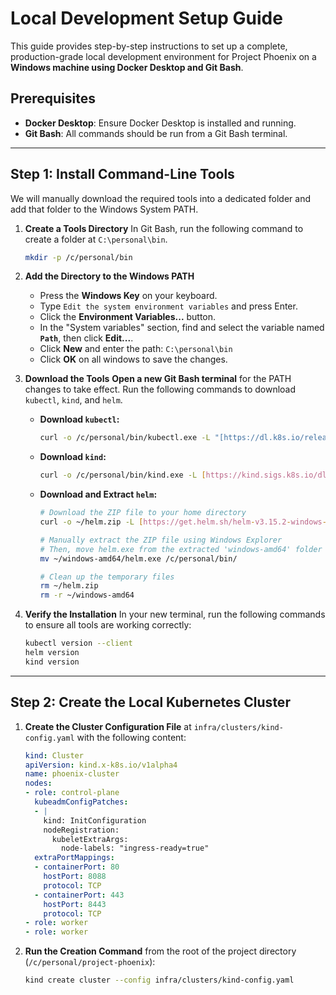 # Local Development Setup Guide

This guide provides step-by-step instructions to set up a complete, production-grade local development environment for Project Phoenix on a **Windows machine using Docker Desktop and Git Bash**.

## Prerequisites

* **Docker Desktop**: Ensure Docker Desktop is installed and running.
* **Git Bash**: All commands should be run from a Git Bash terminal.

---

## Step 1: Install Command-Line Tools

We will manually download the required tools into a dedicated folder and add that folder to the Windows System PATH.

1.  **Create a Tools Directory**
    In Git Bash, run the following command to create a folder at `C:\personal\bin`.
    ```bash
    mkdir -p /c/personal/bin
    ```

2.  **Add the Directory to the Windows PATH**
    * Press the **Windows Key** on your keyboard.
    * Type `Edit the system environment variables` and press Enter.
    * Click the **Environment Variables...** button.
    * In the "System variables" section, find and select the variable named **`Path`**, then click **Edit...**.
    * Click **New** and enter the path: `C:\personal\bin`
    * Click **OK** on all windows to save the changes.

3.  **Download the Tools**
    **Open a new Git Bash terminal** for the PATH changes to take effect. Run the following commands to download `kubectl`, `kind`, and `helm`.

    * **Download `kubectl`:**
        ```bash
        curl -o /c/personal/bin/kubectl.exe -L "[https://dl.k8s.io/release/$(curl](https://dl.k8s.io/release/$(curl) -L -s [https://dl.k8s.io/release/stable.txt)/bin/windows/amd64/kubectl.exe](https://dl.k8s.io/release/stable.txt)/bin/windows/amd64/kubectl.exe)"
        ```
    * **Download `kind`:**
        ```bash
        curl -o /c/personal/bin/kind.exe -L [https://kind.sigs.k8s.io/dl/v0.29.0/kind-windows-amd64](https://kind.sigs.k8s.io/dl/v0.29.0/kind-windows-amd64)
        ```
    * **Download and Extract `helm`:**
        ```bash
        # Download the ZIP file to your home directory
        curl -o ~/helm.zip -L [https://get.helm.sh/helm-v3.15.2-windows-amd64.zip](https://get.helm.sh/helm-v3.15.2-windows-amd64.zip)

        # Manually extract the ZIP file using Windows Explorer
        # Then, move helm.exe from the extracted 'windows-amd64' folder to your bin folder
        mv ~/windows-amd64/helm.exe /c/personal/bin/

        # Clean up the temporary files
        rm ~/helm.zip
        rm -r ~/windows-amd64
        ```

4.  **Verify the Installation**
    In your new terminal, run the following commands to ensure all tools are working correctly:
    ```bash
    kubectl version --client
    helm version
    kind version
    ```

---

## Step 2: Create the Local Kubernetes Cluster

1.  **Create the Cluster Configuration File** at `infra/clusters/kind-config.yaml` with the following content:
    ```yaml
    kind: Cluster
    apiVersion: kind.x-k8s.io/v1alpha4
    name: phoenix-cluster
    nodes:
    - role: control-plane
      kubeadmConfigPatches:
      - |
        kind: InitConfiguration
        nodeRegistration:
          kubeletExtraArgs:
            node-labels: "ingress-ready=true"
      extraPortMappings:
      - containerPort: 80
        hostPort: 8088
        protocol: TCP
      - containerPort: 443
        hostPort: 8443
        protocol: TCP
    - role: worker
    - role: worker
    ```

2.  **Run the Creation Command** from the root of the project directory (`/c/personal/project-phoenix`):
    ```bash
    kind create cluster --config infra/clusters/kind-config.yaml
    ```
